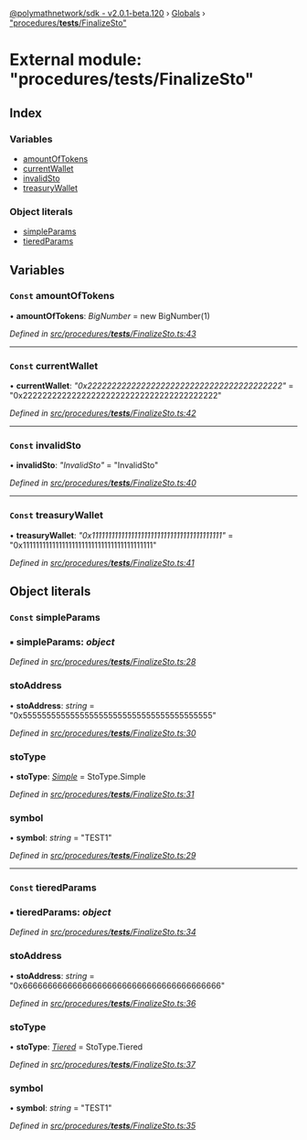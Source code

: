 [@polymathnetwork/sdk - v2.0.1-beta.120](../README.md) › [Globals](../globals.md) › ["procedures/**tests**/FinalizeSto"](_procedures___tests___finalizesto_.md)

# External module: "procedures/**tests**/FinalizeSto"

## Index

### Variables

- [amountOfTokens](_procedures___tests___finalizesto_.md#const-amountoftokens)
- [currentWallet](_procedures___tests___finalizesto_.md#const-currentwallet)
- [invalidSto](_procedures___tests___finalizesto_.md#const-invalidsto)
- [treasuryWallet](_procedures___tests___finalizesto_.md#const-treasurywallet)

### Object literals

- [simpleParams](_procedures___tests___finalizesto_.md#const-simpleparams)
- [tieredParams](_procedures___tests___finalizesto_.md#const-tieredparams)

## Variables

### `Const` amountOfTokens

• **amountOfTokens**: _BigNumber_ = new BigNumber(1)

_Defined in [src/procedures/**tests**/FinalizeSto.ts:43](https://github.com/PolymathNetwork/polymath-sdk/blob/1da5bc5/src/procedures/__tests__/FinalizeSto.ts#L43)_

---

### `Const` currentWallet

• **currentWallet**: _"0x2222222222222222222222222222222222222222"_ = "0x2222222222222222222222222222222222222222"

_Defined in [src/procedures/**tests**/FinalizeSto.ts:42](https://github.com/PolymathNetwork/polymath-sdk/blob/1da5bc5/src/procedures/__tests__/FinalizeSto.ts#L42)_

---

### `Const` invalidSto

• **invalidSto**: _"InvalidSto"_ = "InvalidSto"

_Defined in [src/procedures/**tests**/FinalizeSto.ts:40](https://github.com/PolymathNetwork/polymath-sdk/blob/1da5bc5/src/procedures/__tests__/FinalizeSto.ts#L40)_

---

### `Const` treasuryWallet

• **treasuryWallet**: _"0x1111111111111111111111111111111111111111"_ = "0x1111111111111111111111111111111111111111"

_Defined in [src/procedures/**tests**/FinalizeSto.ts:41](https://github.com/PolymathNetwork/polymath-sdk/blob/1da5bc5/src/procedures/__tests__/FinalizeSto.ts#L41)_

## Object literals

### `Const` simpleParams

### ▪ **simpleParams**: _object_

_Defined in [src/procedures/**tests**/FinalizeSto.ts:28](https://github.com/PolymathNetwork/polymath-sdk/blob/1da5bc5/src/procedures/__tests__/FinalizeSto.ts#L28)_

### stoAddress

• **stoAddress**: _string_ = "0x5555555555555555555555555555555555555555"

_Defined in [src/procedures/**tests**/FinalizeSto.ts:30](https://github.com/PolymathNetwork/polymath-sdk/blob/1da5bc5/src/procedures/__tests__/FinalizeSto.ts#L30)_

### stoType

• **stoType**: _[Simple](../enums/_types_index_.stotype.md#simple)_ = StoType.Simple

_Defined in [src/procedures/**tests**/FinalizeSto.ts:31](https://github.com/PolymathNetwork/polymath-sdk/blob/1da5bc5/src/procedures/__tests__/FinalizeSto.ts#L31)_

### symbol

• **symbol**: _string_ = "TEST1"

_Defined in [src/procedures/**tests**/FinalizeSto.ts:29](https://github.com/PolymathNetwork/polymath-sdk/blob/1da5bc5/src/procedures/__tests__/FinalizeSto.ts#L29)_

---

### `Const` tieredParams

### ▪ **tieredParams**: _object_

_Defined in [src/procedures/**tests**/FinalizeSto.ts:34](https://github.com/PolymathNetwork/polymath-sdk/blob/1da5bc5/src/procedures/__tests__/FinalizeSto.ts#L34)_

### stoAddress

• **stoAddress**: _string_ = "0x6666666666666666666666666666666666666666"

_Defined in [src/procedures/**tests**/FinalizeSto.ts:36](https://github.com/PolymathNetwork/polymath-sdk/blob/1da5bc5/src/procedures/__tests__/FinalizeSto.ts#L36)_

### stoType

• **stoType**: _[Tiered](../enums/_types_index_.stotype.md#tiered)_ = StoType.Tiered

_Defined in [src/procedures/**tests**/FinalizeSto.ts:37](https://github.com/PolymathNetwork/polymath-sdk/blob/1da5bc5/src/procedures/__tests__/FinalizeSto.ts#L37)_

### symbol

• **symbol**: _string_ = "TEST1"

_Defined in [src/procedures/**tests**/FinalizeSto.ts:35](https://github.com/PolymathNetwork/polymath-sdk/blob/1da5bc5/src/procedures/__tests__/FinalizeSto.ts#L35)_
